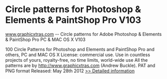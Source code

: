 # Circle patterns for Photoshop & Elements & PaintShop Pro V103
www.graphicxtras.com -- Circle patterns for Adobe Photoshop & Elements & PaintShop Pro PC & MAC OS X V103

100 Circle Patterns for Photoshop and Elements and PaintShop Pro and others, PC and MAC OS X
License: commercial use. Use in countless projects of yours, royalty-free, no time limits, world-wide use
All the patterns are by http://www.graphicxtras.com (Andrew Buckle).
PAT and PNG format
Released: May 28th 2012
[>> Detailed information](https://secure.shareit.com/shareit/product.html?productid=300527387&affiliateid=200057808)